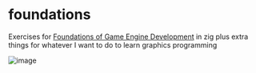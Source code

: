# foundations
Exercises for [Foundations of Game Engine Development](https://foundationsofgameenginedev.com/) in zig plus extra things for whatever I want to do to learn graphics programming

![image](https://github.com/btipling/foundations/assets/249641/a9c4dfbc-bace-4ffd-891d-479d22cba35d)
